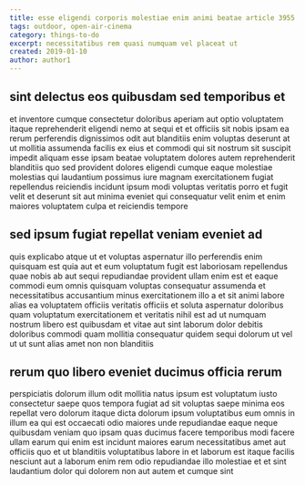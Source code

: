 ```yaml
---
title: esse eligendi corporis molestiae enim animi beatae article 3955
tags: outdoor, open-air-cinema
category: things-to-do
excerpt: necessitatibus rem quasi numquam vel placeat ut
created: 2019-01-10
author: author1
---
```


## sint delectus eos quibusdam sed temporibus et

et inventore cumque consectetur doloribus aperiam aut optio voluptatem itaque reprehenderit eligendi nemo at sequi et et officiis sit nobis ipsam ea rerum perferendis dignissimos odit aut blanditiis enim voluptas deserunt at ut mollitia assumenda facilis ex eius et commodi qui sit nostrum sit suscipit impedit aliquam esse ipsam beatae voluptatem dolores autem reprehenderit blanditiis quo sed provident dolores eligendi cumque eaque molestiae molestias qui laudantium possimus iure magnam exercitationem fugiat repellendus reiciendis incidunt ipsum modi voluptas veritatis porro et fugit velit et deserunt sit aut minima eveniet qui consequatur velit enim et enim maiores voluptatem culpa et reiciendis tempore

## sed ipsum fugiat repellat veniam eveniet ad

quis explicabo atque ut et voluptas aspernatur illo perferendis enim quisquam est quia aut et eum voluptatum fugit est laboriosam repellendus quae nobis ab aut sequi repudiandae provident ullam enim est et eaque commodi eum omnis quisquam voluptas consequatur assumenda et necessitatibus accusantium minus exercitationem illo a et sit animi labore alias ea voluptatem officiis veritatis officiis et soluta aspernatur doloribus quam voluptatum exercitationem et veritatis nihil est ad ut numquam nostrum libero est quibusdam et vitae aut sint laborum dolor debitis doloribus commodi quam mollitia consequatur quidem sequi dolorum ut vel ut ut sunt alias amet non non blanditiis

## rerum quo libero eveniet ducimus officia rerum

perspiciatis dolorum illum odit mollitia natus ipsum est voluptatum iusto consectetur saepe quos tempora fugiat ad sit voluptas saepe minima eos repellat vero dolorum itaque dicta dolorum ipsum voluptatibus eum omnis in illum ea qui est occaecati odio maiores unde repudiandae eaque neque quibusdam veniam quo ipsam quas ducimus facere temporibus modi facere ullam earum qui enim est incidunt maiores earum necessitatibus amet aut officiis quo et ut blanditiis voluptatibus labore in et laborum est itaque facilis nesciunt aut a laborum enim rem odio repudiandae illo molestiae et et sint laudantium dolor qui dolorem non aut autem et cumque sint
